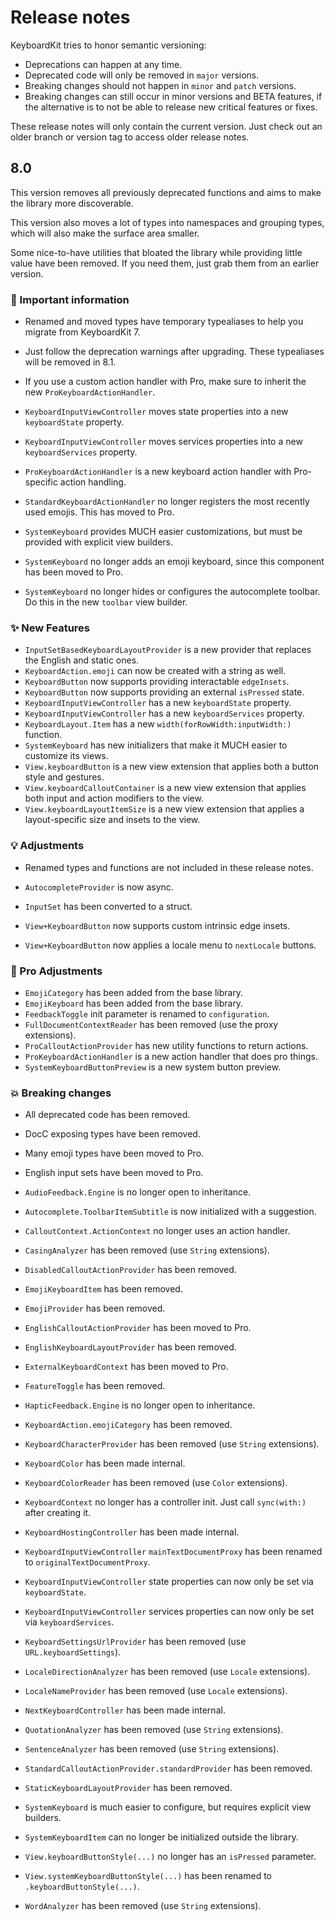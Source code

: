 # Release notes

KeyboardKit tries to honor semantic versioning:

* Deprecations can happen at any time.
* Deprecated code will only be removed in `major` versions.
* Breaking changes should not happen in `minor` and `patch` versions.
* Breaking changes can still occur in minor versions and BETA features, if the alternative is to not be able to release new critical features or fixes.

These release notes will only contain the current version. Just check out an older branch or version tag to access older release notes. 



## 8.0

This version removes all previously deprecated functions and aims to make the library more discoverable.

This version also moves a lot of types into namespaces and grouping types, which will also make the surface area smaller. 

Some nice-to-have utilities that bloated the library while providing little value have been removed. If you need them, just grab them from an earlier version.

### 🚨 Important information

* Renamed and moved types have temporary typealiases to help you migrate from KeyboardKit 7. 
* Just follow the deprecation warnings after upgrading. These typealiases will be removed in 8.1.
* If you use a custom action handler with Pro, make sure to inherit the new `ProKeyboardActionHandler`. 
  
* `KeyboardInputViewController` moves state properties into a new `keyboardState` property.
* `KeyboardInputViewController` moves services properties into a new `keyboardServices` property.
* `ProKeyboardActionHandler` is a new keyboard action handler with Pro-specific action handling.
* `StandardKeyboardActionHandler` no longer registers the most recently used emojis. This has moved to Pro.
* `SystemKeyboard` provides MUCH easier customizations, but must be provided with explicit view builders.
* `SystemKeyboard` no longer adds an emoji keyboard, since this component has been moved to Pro.
* `SystemKeyboard` no longer hides or configures the autocomplete toolbar. Do this in the new `toolbar` view builder.

### ✨ New Features

* `InputSetBasedKeyboardLayoutProvider` is a new provider that replaces the English and static ones.
* `KeyboardAction.emoji` can now be created with a string as well.
* `KeyboardButton` now supports providing interactable `edgeInsets`.
* `KeyboardButton` now supports providing an external `isPressed` state.
* `KeyboardInputViewController` has a new `keyboardState` property.
* `KeyboardInputViewController` has a new `keyboardServices` property.
* `KeyboardLayout.Item` has a new `width(forRowWidth:inputWidth:)` function.
* `SystemKeyboard` has new initializers that make it MUCH easier to customize its views.
* `View.keyboardButton` is a new view extension that applies both a button style and gestures.
* `View.keyboardCalloutContainer` is a new view extension that applies both input and action modifiers to the view. 
* `View.keyboardLayoutItemSize` is a new view extension that applies a layout-specific size and insets to the view.

### 💡 Adjustments

* Renamed types and functions are not included in these release notes.  

* `AutocompleteProvider` is now async.
* `InputSet` has been converted to a struct.
* `View+KeyboardButton` now supports custom intrinsic edge insets.
* `View+KeyboardButton` now applies a locale menu to `nextLocale` buttons.

### 👑 Pro Adjustments

* `EmojiCategory` has been added from the base library.
* `EmojiKeyboard` has been added from the base library.
* `FeedbackToggle` init parameter is renamed to `configuration`.
* `FullDocumentContextReader` has been removed (use the proxy extensions).
* `ProCalloutActionProvider` has new utility functions to return actions.
* `ProKeyboardActionHandler` is a new action handler that does pro things.
* `SystemKeyboardButtonPreview` is a new system button preview. 
    
### 💥 Breaking changes 

* All deprecated code has been removed.
* DocC exposing types have been removed. 
* Many emoji types have been moved to Pro.
* English input sets have been moved to Pro.

* `AudioFeedback.Engine` is no longer open to inheritance. 
* `Autocomplete.ToolbarItemSubtitle` is now initialized with a suggestion.
* `CalloutContext.ActionContext` no longer uses an action handler.
* `CasingAnalyzer` has been removed (use `String` extensions).
* `DisabledCalloutActionProvider` has been removed.
* `EmojiKeyboardItem` has been removed.
* `EmojiProvider` has been removed.
* `EnglishCalloutActionProvider` has been moved to Pro.
* `EnglishKeyboardLayoutProvider` has been removed.
* `ExternalKeyboardContext` has been moved to Pro.
* `FeatureToggle` has been removed.
* `HapticFeedback.Engine` is no longer open to inheritance.
* `KeyboardAction.emojiCategory` has been removed.
* `KeyboardCharacterProvider` has been removed (use `String` extensions).
* `KeyboardColor` has been made internal.
* `KeyboardColorReader` has been removed (use `Color` extensions).
* `KeyboardContext` no longer has a controller init. Just call `sync(with:)` after creating it.
* `KeyboardHostingController` has been made internal.
* `KeyboardInputViewController` `mainTextDocumentProxy` has been renamed to `originalTextDocumentProxy`.
* `KeyboardInputViewController` state properties can now only be set via `keyboardState`.
* `KeyboardInputViewController` services properties can now only be set via `keyboardServices`.
* `KeyboardSettingsUrlProvider` has been removed (use `URL.keyboardSettings`).
* `LocaleDirectionAnalyzer` has been removed (use `Locale` extensions).
* `LocaleNameProvider` has been removed (use `Locale` extensions).
* `NextKeyboardController` has been made internal.
* `QuotationAnalyzer` has been removed (use `String` extensions). 
* `SentenceAnalyzer` has been removed (use `String` extensions). 
* `StandardCalloutActionProvider.standardProvider` has been removed.
* `StaticKeyboardLayoutProvider` has been removed.
* `SystemKeyboard` is much easier to configure, but requires explicit view builders.
* `SystemKeyboardItem` can no longer be initialized outside the library.
* `View.keyboardButtonStyle(...)` no longer has an `isPressed` parameter.
* `View.systemKeyboardButtonStyle(...)` has been renamed to `.keyboardButtonStyle(...)`.
* `WordAnalyzer` has been removed (use `String` extensions). 
